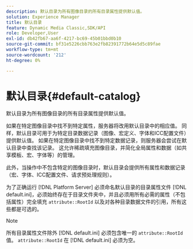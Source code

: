 ```yaml
---
description: 默认目录为所有图像目录的所有目录属性提供默认值。
solution: Experience Manager
title: 默认目录
feature: Dynamic Media Classic,SDK/API
role: Developer,User
exl-id: db42fb67-aa6f-4217-bc69-45b01bbd0b10
source-git-commit: bf31e5226cbb763e2fb82391772b64e5d5c89fae
workflow-type: tm+mt
source-wordcount: '212'
ht-degree: 0%

---
```


# 默认目录{#default-catalog}

默认目录为所有图像目录的所有目录属性提供默认值。

如果在特定图像目录中找不到特定属性，服务器将改用默认目录中的相应值。 同样，默认目录可用于为特定目录数据记录（图像、宏定义、字体和ICC配置文件）提供默认值。 如果在特定图像目录中找不到特定数据记录，则服务器会尝试在默认目录中查找该记录。 这允许稀疏填充图像目录，并简化全局属性和数据（如共享模板、宏、字体等）的管理。

此外，当操作中不包含特定的图像目录时，默认目录会提供所有属性和数据记录（宏、字体、ICC配置文件、请求预处理规则）。

为了正确运行 [!DNL Platform Server] 必须命名默认目录的目录属性文件 [!DNL default.ini]，必须始终存在于目录文件夹中，并且必须用所有必需的属性（不包括属性）完全填充 `attribute::RootId` 以及对各种目录数据文件的引用，所有这些都是可选的。

>[!NOTE]
>
>所有目录属性文件除外 [!DNL default.ini] 必须包含唯一的 `attribute::RootId` 值。 `attribute::RootId` 在 [!DNL default.ini] 必须为空。
